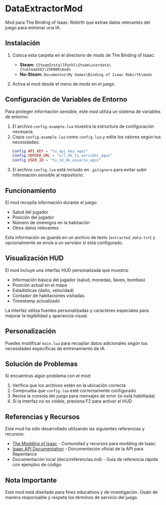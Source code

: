 # DataExtractorMod

Mod para The Binding of Isaac: Rebirth que extrae datos relevantes del juego para entrenar una IA.

## Instalación

1. Coloca esta carpeta en el directorio de mods de The Binding of Isaac:
   - **Steam**: `{SteamInstallPath}\Steam\userdata\{tuSteamID}\250900\mods`
   - **No-Steam**: `Documentos\My Games\Binding of Isaac Rebirth\mods`

2. Activa el mod desde el menú de mods en el juego.

## Configuración de Variables de Entorno

Para proteger información sensible, este mod utiliza un sistema de variables de entorno:

1. El archivo `config.example.lua` muestra la estructura de configuración necesaria.
2. Copia `config.example.lua` como `config.lua` y edita los valores según tus necesidades:
   ```lua
   Config.API_KEY = "tu_api_key_aquí"
   Config.SERVER_URL = "url_de_tu_servidor_aquí"
   Config.USER_ID = "tu_id_de_usuario_aquí"
   ```
3. El archivo `config.lua` está incluido en `.gitignore` para evitar subir información sensible al repositorio.

## Funcionamiento

El mod recopila información durante el juego:
- Salud del jugador
- Posición del jugador
- Número de enemigos en la habitación
- Otros datos relevantes

Esta información se guarda en un archivo de texto (`extracted_data.txt`) y opcionalmente se envía a un servidor si está configurado.

## Visualización HUD

El mod incluye una interfaz HUD personalizada que muestra:
- Información básica del jugador (salud, monedas, llaves, bombas)
- Posición actual en el mapa
- Estadísticas (daño, velocidad)
- Contador de habitaciones visitadas
- Timestamp actualizado

La interfaz utiliza fuentes personalizadas y caracteres especiales para mejorar la legibilidad y apariencia visual.

## Personalización

Puedes modificar `main.lua` para recopilar datos adicionales según tus necesidades específicas de entrenamiento de IA.

## Solución de Problemas

Si encuentras algún problema con el mod:
1. Verifica que los archivos estén en la ubicación correcta
2. Comprueba que `config.lua` esté correctamente configurado
3. Revisa la consola del juego para mensajes de error (si está habilitada)
4. Si la interfaz no es visible, presiona F2 para activar el HUD

## Referencias y Recursos

Este mod ha sido desarrollado utilizando las siguientes referencias y recursos:

- [The Modding of Isaac](https://moddingofisaac.com/) - Comunidad y recursos para modding de Isaac
- [Isaac API Documentation](https://wofsauge.github.io/IsaacDocs/rep/) - Documentación oficial de la API para Repentance
- Documentación local (docs/referencias.md) - Guía de referencia rápida con ejemplos de código

## Nota Importante

Este mod está diseñado para fines educativos y de investigación. Úsalo de manera responsable y respeta los términos de servicio del juego. 